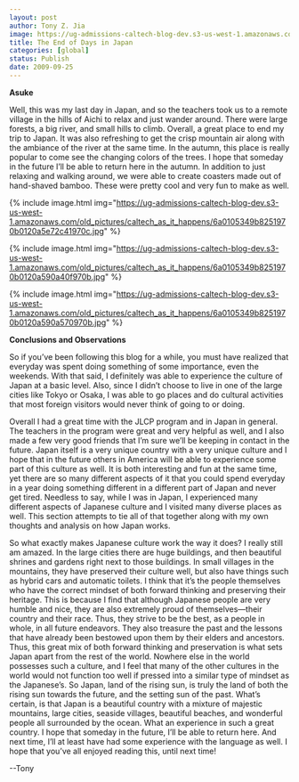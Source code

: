 ```yaml
---
layout: post
author: Tony Z. Jia
image: https://ug-admissions-caltech-blog-dev.s3-us-west-1.amazonaws.com/old_pictures/caltech_as_it_happens/6a0105349b8251970b0120a5e72b56970c.jpg
title: The End of Days in Japan
categories: [global]
status: Publish
date: 2009-09-25
---
```


**Asuke**

Well, this was my last day in Japan, and so the teachers took us to a remote village in the hills of Aichi to relax and just wander around. There were large forests, a big river, and small hills to climb. Overall, a great place to end my trip to Japan. It was also refreshing to get the crisp mountain air along with the ambiance of the river at the same time. In the autumn, this place is really popular to come see the changing colors of the trees. I hope that someday in the future I’ll be able to return here in the autumn. In addition to just relaxing and walking around, we were able to create coasters made out of hand-shaved bamboo. These were pretty cool and very fun to make as well. 

{% include image.html img="https://ug-admissions-caltech-blog-dev.s3-us-west-1.amazonaws.com/old_pictures/caltech_as_it_happens/6a0105349b8251970b0120a5e72c41970c.jpg" %}

{% include image.html img="https://ug-admissions-caltech-blog-dev.s3-us-west-1.amazonaws.com/old_pictures/caltech_as_it_happens/6a0105349b8251970b0120a590a40f970b.jpg" %}

{% include image.html img="https://ug-admissions-caltech-blog-dev.s3-us-west-1.amazonaws.com/old_pictures/caltech_as_it_happens/6a0105349b8251970b0120a590a570970b.jpg" %}

**Conclusions and Observations**

So if you’ve been following this blog for a while, you must have realized that everyday was spent doing something of some importance, even the weekends. With that said, I definitely was able to experience the culture of Japan at a basic level. Also, since I didn’t choose to live in one of the large cities like Tokyo or Osaka, I was able to go places and do cultural activities that most foreign visitors would never think of going to or doing. 

Overall I had a great time with the JLCP program and in Japan in general. The teachers in the program were great and very helpful as well, and I also made a few very good friends that I’m sure we’ll be keeping in contact in the future. Japan itself is a very unique country with a very unique culture and I hope that in the future others in America will be able to experience some part of this culture as well. It is both interesting and fun at the same time, yet there are so many different aspects of it that you could spend everyday in a year doing something different in a different part of Japan and never get tired. Needless to say, while I was in Japan, I experienced many different aspects of Japanese culture and I visited many diverse places as well. This section attempts to tie all of that together along with my own thoughts and analysis on how Japan works. 

So what exactly makes Japanese culture work the way it does? I really still am amazed. In the large cities there are huge buildings, and then beautiful shrines and gardens right next to those buildings. In small villages in the mountains, they have preserved their culture well, but also have things such as hybrid cars and automatic toilets. I think that it’s the people themselves who have the correct mindset of both forward thinking and preserving their heritage. This is because I find that although Japanese people are very humble and nice, they are also extremely proud of themselves—their country and their race. Thus, they strive to be the best, as a people in whole, in all future endeavors. They also treasure the past and the lessons that have already been bestowed upon them by their elders and ancestors. Thus, this great mix of both forward thinking and preservation is what sets Japan apart from the rest of the world. Nowhere else in the world possesses such a culture, and I feel that many of the other cultures in the world would not function too well if pressed into a similar type of mindset as the Japanese’s. So Japan, land of the rising sun, is truly the land of both the rising sun towards the future, and the setting sun of the past. What’s certain, is that Japan is a beautiful country with a mixture of majestic mountains, large cities, seaside villages, beautiful beaches, and wonderful people all surrounded by the ocean. What an experience in such a great country. I hope that someday in the future, I’ll be able to return here. And next time, I’ll at least have had some experience with the language as well. I hope that you’ve all enjoyed reading this, until next time!

--Tony

